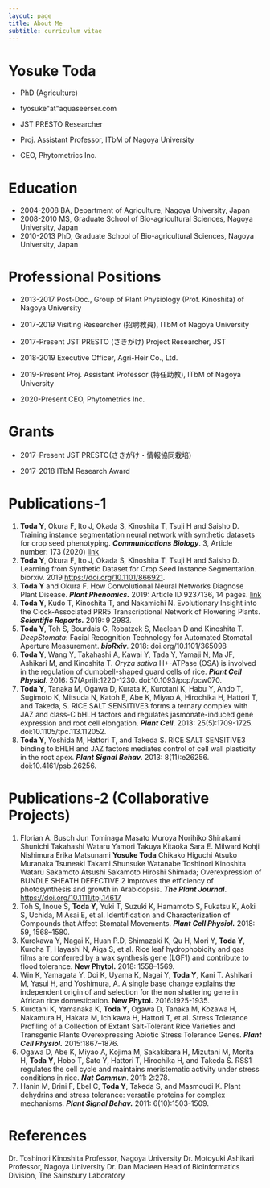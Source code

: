 ```yaml
---
layout: page
title: About Me
subtitle: curriculum vitae
---
```






# Yosuke Toda

- PhD (Agriculture)

- tyosuke"at"aquaseerser.com

  

- JST PRESTO Researcher

- Proj. Assistant Professor, ITbM of Nagoya University

- CEO, Phytometrics Inc.



# Education

- 2004-2008     BA, Department of Agriculture, Nagoya University, Japan 	           
- 2008-2010     MS, Graduate School of Bio-agricultural Sciences, Nagoya University, Japan
- 2010-2013    PhD, Graduate School of Bio-agricultural Sciences, Nagoya University, Japan        

# Professional Positions		                                               

- 2013-2017             Post-Doc., Group of Plant Physiology (Prof. Kinoshita) of  Nagoya University

- 2017-2019             Visiting Researcher (招聘教員), ITbM of Nagoya University

- 2017-Present        JST PRESTO (さきがけ) Project Researcher, JST			

- 2018-2019             Executive Officer, Agri-Heir Co., Ltd. 

- 2019-Present        Proj. Assistant Professor (特任助教), ITbM of Nagoya University

- 2020-Present        CEO, Phytometrics Inc.

  

# Grants

- 2017-Present JST PRESTO(さきがけ・情報協同栽培)

- 2017-2018 ITbM Research Award



# Publications-1

1. **Toda Y**, Okura F, Ito J, Okada S, Kinoshita T, Tsuji H and Saisho D. Training instance segmentation neural network with synthetic datasets for crop seed phenotyping. ***Communications Biology***. 3, Article number: 173 (2020) [link](https://www.nature.com/articles/s42003-020-0905-5)
2. **Toda Y**, Okura F, Ito J, Okada S, Kinoshita T, Tsuji H and Saisho D. Learning from Synthetic Dataset for Crop Seed Instance Segmentation. biorxiv. 2019 https://doi.org/10.1101/866921.
3. **Toda Y** and Okura F. How Convolutional Neural Networks Diagnose Plant Disease. ***Plant Phenomics.*** 2019: Article ID 9237136, 14 pages. [link](https://spj.sciencemag.org/plantphenomics/2019/9237136/?fbclid=IwAR1F0SYzw2dLpsAaEysZSkZC-I5C11q6dwIyWj-i5cWfBsIHMdeJ1BRub2w)
4. **Toda Y**, Kudo T, Kinoshita T, and Nakamichi N. Evolutionary Insight into the Clock-Associated PRR5 Transcriptional Network of Flowering Plants. ***Scientific Reports.*** 2019: 9 2983.
5. **Toda Y**, Toh S, Bourdais G, Robatzek S, Maclean D and Kinoshita T. *DeepStomata*: Facial
   Recognition Technology for Automated Stomatal Aperture Measurement. ***bioRxiv***.
   2018: doi.org/10.1101/365098
6. **Toda Y**, Wang Y, Takahashi A, Kawai Y, Tada Y, Yamaji N, Ma JF, Ashikari M, and Kinoshita T. *Oryza
   sativa* H+-ATPase (OSA) is involved in the regulation of dumbbell-shaped guard cells of rice. ***Plant
   Cell Physiol***. 2016: 57(April):1220-1230. doi:10.1093/pcp/pcw070.
7. **Toda Y**, Tanaka M, Ogawa D, Kurata K, Kurotani K, Habu Y, Ando T, Sugimoto K, Mitsuda N, Katoh E, Abe K, Miyao A, Hirochika H, Hattori T, and Takeda, S. RICE SALT SENSITIVE3 forms a ternary complex with JAZ and class-C bHLH factors and regulates jasmonate-induced gene expression and root cell elongation. ***Plant Cell***. 2013: 25(5):1709-1725. doi:10.1105/tpc.113.112052.
8. **Toda Y**, Yoshida M, Hattori T, and Takeda S. RICE SALT SENSITIVE3 binding to bHLH and JAZ factors mediates control of cell wall plasticity in the root apex. ***Plant Signal Behav***. 2013: 8(11):e26256. doi:10.4161/psb.26256.

# Publications-2 (Collaborative Projects)

1. Florian A. Busch  Jun Tominaga  Masato Muroya  Norihiko Shirakami  Shunichi Takahashi  Wataru Yamori  Takuya Kitaoka  Sara E. Milward  Kohji Nishimura  Erika Matsunami  **Yosuke Toda**  Chikako Higuchi  Atsuko Muranaka  Tsuneaki Takami  Shunsuke Watanabe  Toshinori Kinoshita  Wataru Sakamoto  Atsushi Sakamoto  Hiroshi Shimada; Overexpression of BUNDLE SHEATH DEFECTIVE 2 improves the efficiency of photosynthesis and growth in Arabidopsis. ***The Plant Journal***. https://doi.org/10.1111/tpj.14617
2. Toh S, Inoue S, **Toda Y**, Yuki T, Suzuki K, Hamamoto S, Fukatsu K, Aoki S, Uchida, M Asai E, et al. Identification and Characterization of Compounds that Affect Stomatal Movements. ***Plant Cell Physiol.*** 2018: 59, 1568–1580.
3. Kurokawa Y, Nagai K, Huan P.D, Shimazaki K, Qu H, Mori Y, **Toda Y**, Kuroha T, Hayashi N, Aiga S, et al. Rice leaf hydrophobicity and gas films are conferred by a wax synthesis gene (LGF1) and contribute to flood tolerance. **New Phytol.** 2018: 1558–1569.
4. Win K, Yamagata Y, Doi K, Uyama K, Nagai Y, **Toda Y**, Kani T. Ashikari M, Yasui H, and Yoshimura, A. A single base change explains the independent origin of and selection for the non shattering gene in African rice domestication. **New Phytol.** 2016:1925-1935.
5. Kurotani K, Yamanaka K, **Toda Y**, Ogawa D, Tanaka M, Kozawa H, Nakamura H, Hakata M, Ichikawa H, Hattori T, et al. Stress Tolerance Profiling of a Collection of Extant Salt-Tolerant Rice Varieties and Transgenic Plants Overexpressing Abiotic Stress Tolerance Genes. ***Plant Cell Physiol.*** 2015:1867–1876.
6. Ogawa D, Abe K, Miyao A, Kojima M, Sakakibara H, Mizutani M, Morita H, **Toda Y**, Hobo T, Sato Y, Hattori T, Hirochika H, and Takeda S. RSS1 regulates the cell cycle and maintains meristematic activity under stress conditions in rice. ***Nat Commun***. 2011: 2:278.
7. Hanin M, Brini F, Ebel C, **Toda Y**, Takeda S, and Masmoudi K. Plant dehydrins and stress tolerance: versatile proteins for complex mechanisms. ***Plant Signal Behav.*** 2011: 6(10):1503-1509.



# References								    

Dr. Toshinori Kinoshita
	Professor, Nagoya University
Dr. Motoyuki Ashikari
	Professor, Nagoya University
Dr. Dan Macleen
	Head of Bioinformatics Division, The Sainsbury Laboratory

